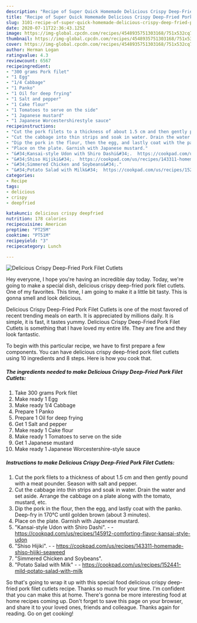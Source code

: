 ```yaml
---
description: "Recipe of Super Quick Homemade Delicious Crispy Deep-Fried Pork Filet Cutlets"
title: "Recipe of Super Quick Homemade Delicious Crispy Deep-Fried Pork Filet Cutlets"
slug: 3101-recipe-of-super-quick-homemade-delicious-crispy-deep-fried-pork-filet-cutlets
date: 2020-07-11T22:36:43.125Z
image: https://img-global.cpcdn.com/recipes/4548935751303168/751x532cq70/delicious-crispy-deep-fried-pork-filet-cutlets-recipe-main-photo.jpg
thumbnail: https://img-global.cpcdn.com/recipes/4548935751303168/751x532cq70/delicious-crispy-deep-fried-pork-filet-cutlets-recipe-main-photo.jpg
cover: https://img-global.cpcdn.com/recipes/4548935751303168/751x532cq70/delicious-crispy-deep-fried-pork-filet-cutlets-recipe-main-photo.jpg
author: Herman Logan
ratingvalue: 4.3
reviewcount: 6567
recipeingredient:
- "300 grams Pork filet"
- "1 Egg"
- "1/4 Cabbage"
- "1 Panko"
- "1 Oil for deep frying"
- "1 Salt and pepper"
- "1 Cake flour"
- "1 Tomatoes to serve on the side"
- "1 Japanese mustard"
- "1 Japanese Worcestershirestyle sauce"
recipeinstructions:
- "Cut the pork filets to a thickness of about 1.5 cm and then gently pound with a meat pounder. Season with salt and pepper."
- "Cut the cabbage into thin strips and soak in water. Drain the water and set aside. Arrange the cabbage on a plate along with the tomato, mustard, etc."
- "Dip the pork in the flour, then the egg, and lastly coat with the panko. Deep-fry in 170℃ until golden brown (about 3 minutes)."
- "Place on the plate. Garnish with Japanese mustard."
- "&#34;Kansai-style Udon with Shiro Dashi&#34;.  https://cookpad.com/us/recipes/145912-comforting-flavor-kansai-style-udon"
- "&#34;Shiso Hijiki&#34;.  https://cookpad.com/us/recipes/143311-homemade-shiso-hijiki-seaweed"
- "&#34;Simmered Chicken and Soybeans&#34;."
- "&#34;Potato Salad with Milk&#34;  https://cookpad.com/us/recipes/152441-mild-potato-salad-with-milk"
categories:
- Recipe
tags:
- delicious
- crispy
- deepfried

katakunci: delicious crispy deepfried 
nutrition: 178 calories
recipecuisine: American
preptime: "PT25M"
cooktime: "PT51M"
recipeyield: "3"
recipecategory: Lunch

---
```



![Delicious Crispy Deep-Fried Pork Filet Cutlets](https://img-global.cpcdn.com/recipes/4548935751303168/751x532cq70/delicious-crispy-deep-fried-pork-filet-cutlets-recipe-main-photo.jpg)

Hey everyone, I hope you're having an incredible day today. Today, we're going to make a special dish, delicious crispy deep-fried pork filet cutlets. One of my favorites. This time, I am going to make it a little bit tasty. This is gonna smell and look delicious.

Delicious Crispy Deep-Fried Pork Filet Cutlets is one of the most favored of recent trending meals on earth. It is appreciated by millions daily. It is simple, it is fast, it tastes yummy. Delicious Crispy Deep-Fried Pork Filet Cutlets is something that I have loved my entire life. They are fine and they look fantastic.




To begin with this particular recipe, we have to first prepare a few components. You can have delicious crispy deep-fried pork filet cutlets using 10 ingredients and 8 steps. Here is how you cook that.

<!--inarticleads1-->

##### The ingredients needed to make Delicious Crispy Deep-Fried Pork Filet Cutlets:

1. Take 300 grams Pork filet
1. Make ready 1 Egg
1. Make ready 1/4 Cabbage
1. Prepare 1 Panko
1. Prepare 1 Oil for deep frying
1. Get 1 Salt and pepper
1. Make ready 1 Cake flour
1. Make ready 1 Tomatoes to serve on the side
1. Get 1 Japanese mustard
1. Make ready 1 Japanese Worcestershire-style sauce




<!--inarticleads2-->

##### Instructions to make Delicious Crispy Deep-Fried Pork Filet Cutlets:

1. Cut the pork filets to a thickness of about 1.5 cm and then gently pound with a meat pounder. Season with salt and pepper.
1. Cut the cabbage into thin strips and soak in water. Drain the water and set aside. Arrange the cabbage on a plate along with the tomato, mustard, etc.
1. Dip the pork in the flour, then the egg, and lastly coat with the panko. Deep-fry in 170℃ until golden brown (about 3 minutes).
1. Place on the plate. Garnish with Japanese mustard.
1. &#34;Kansai-style Udon with Shiro Dashi&#34;. -  - https://cookpad.com/us/recipes/145912-comforting-flavor-kansai-style-udon
1. &#34;Shiso Hijiki&#34;. -  - https://cookpad.com/us/recipes/143311-homemade-shiso-hijiki-seaweed
1. &#34;Simmered Chicken and Soybeans&#34;.
1. &#34;Potato Salad with Milk&#34; -  - https://cookpad.com/us/recipes/152441-mild-potato-salad-with-milk




So that's going to wrap it up with this special food delicious crispy deep-fried pork filet cutlets recipe. Thanks so much for your time. I'm confident that you can make this at home. There's gonna be more interesting food at home recipes coming up. Don't forget to save this page on your browser, and share it to your loved ones, friends and colleague. Thanks again for reading. Go on get cooking!

